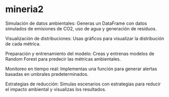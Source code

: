 # mineria2
Simulación de datos ambientales: Generas un DataFrame con datos simulados de emisiones de CO2, uso de agua y generación de residuos.

Visualización de distribuciones: Usas gráficos para visualizar la distribución de cada métrica.

Preparación y entrenamiento del modelo: Creas y entrenas modelos de Random Forest para predecir las métricas ambientales.

Monitoreo en tiempo real: Implementas una función para generar alertas basadas en umbrales predeterminados.

Estrategias de reducción: Simulas escenarios con estrategias para reducir el impacto ambiental y visualizas los resultados.
